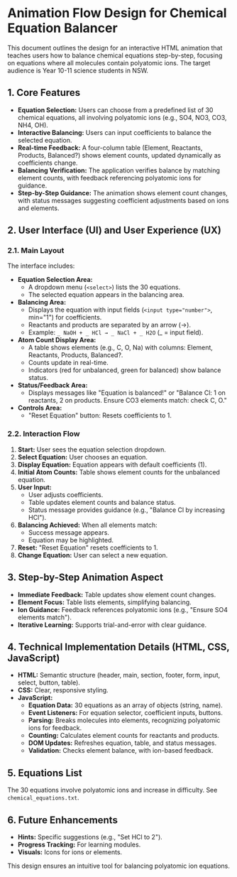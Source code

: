 # Animation Flow Design for Chemical Equation Balancer

This document outlines the design for an interactive HTML animation that teaches users how to balance chemical equations step-by-step, focusing on equations where all molecules contain polyatomic ions. The target audience is Year 10-11 science students in NSW.

## 1. Core Features

*   **Equation Selection:** Users can choose from a predefined list of 30 chemical equations, all involving polyatomic ions (e.g., SO4, NO3, CO3, NH4, OH).
*   **Interactive Balancing:** Users can input coefficients to balance the selected equation.
*   **Real-time Feedback:** A four-column table (Element, Reactants, Products, Balanced?) shows element counts, updated dynamically as coefficients change.
*   **Balancing Verification:** The application verifies balance by matching element counts, with feedback referencing polyatomic ions for guidance.
*   **Step-by-Step Guidance:** The animation shows element count changes, with status messages suggesting coefficient adjustments based on ions and elements.

## 2. User Interface (UI) and User Experience (UX)

### 2.1. Main Layout

The interface includes:

*   **Equation Selection Area:**
    *   A dropdown menu (`<select>`) lists the 30 equations.
    *   The selected equation appears in the balancing area.
*   **Balancing Area:**
    *   Displays the equation with input fields (`<input type="number">`, min="1") for coefficients.
    *   Reactants and products are separated by an arrow (→).
    *   Example: `_ NaOH + _ HCl → _ NaCl + _ H2O` (_ = input field).
*   **Atom Count Display Area:**
    *   A table shows elements (e.g., C, O, Na) with columns: Element, Reactants, Products, Balanced?.
    *   Counts update in real-time.
    *   Indicators (red for unbalanced, green for balanced) show balance status.
*   **Status/Feedback Area:**
    *   Displays messages like "Equation is balanced!" or "Balance Cl: 1 on reactants, 2 on products. Ensure CO3 elements match: check C, O."
*   **Controls Area:**
    *   "Reset Equation" button: Resets coefficients to 1.

### 2.2. Interaction Flow

1.  **Start:** User sees the equation selection dropdown.
2.  **Select Equation:** User chooses an equation.
3.  **Display Equation:** Equation appears with default coefficients (1).
4.  **Initial Atom Counts:** Table shows element counts for the unbalanced equation.
5.  **User Input:**
    *   User adjusts coefficients.
    *   Table updates element counts and balance status.
    *   Status message provides guidance (e.g., "Balance Cl by increasing HCl").
6.  **Balancing Achieved:** When all elements match:
    *   Success message appears.
    *   Equation may be highlighted.
7.  **Reset:** "Reset Equation" resets coefficients to 1.
8.  **Change Equation:** User can select a new equation.

## 3. Step-by-Step Animation Aspect

*   **Immediate Feedback:** Table updates show element count changes.
*   **Element Focus:** Table lists elements, simplifying balancing.
*   **Ion Guidance:** Feedback references polyatomic ions (e.g., "Ensure SO4 elements match").
*   **Iterative Learning:** Supports trial-and-error with clear guidance.

## 4. Technical Implementation Details (HTML, CSS, JavaScript)

*   **HTML:** Semantic structure (header, main, section, footer, form, input, select, button, table).
*   **CSS:** Clear, responsive styling.
*   **JavaScript:**
    *   **Equation Data:** 30 equations as an array of objects (string, name).
    *   **Event Listeners:** For equation selector, coefficient inputs, buttons.
    *   **Parsing:** Breaks molecules into elements, recognizing polyatomic ions for feedback.
    *   **Counting:** Calculates element counts for reactants and products.
    *   **DOM Updates:** Refreshes equation, table, and status messages.
    *   **Validation:** Checks element balance, with ion-based feedback.

## 5. Equations List

The 30 equations involve polyatomic ions and increase in difficulty. See `chemical_equations.txt`.

## 6. Future Enhancements

*   **Hints:** Specific suggestions (e.g., "Set HCl to 2").
*   **Progress Tracking:** For learning modules.
*   **Visuals:** Icons for ions or elements.

This design ensures an intuitive tool for balancing polyatomic ion equations.